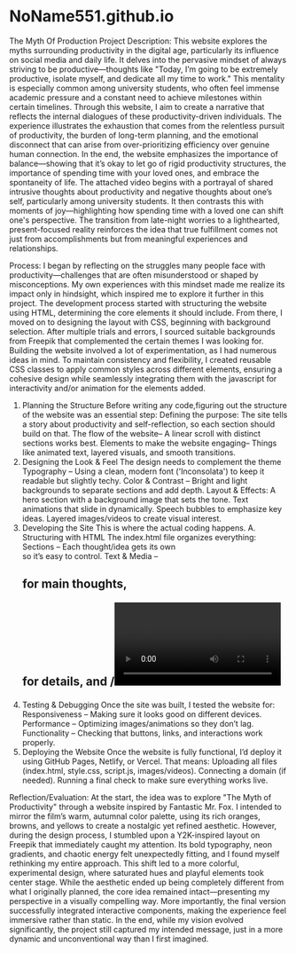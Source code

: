 # NoName551.github.io

The Myth Of Production
Project Description: 
This website explores the myths surrounding productivity in the digital age, particularly its influence on social media and daily life. It delves into the pervasive mindset of always striving to be productive—thoughts like "Today, I’m going to be extremely productive, isolate myself, and dedicate all my time to work." This mentality is especially common among university students, who often feel immense academic pressure and a constant need to achieve milestones within certain timelines.
Through this website, I aim to create a narrative that reflects the internal dialogues of these productivity-driven individuals. The experience illustrates the exhaustion that comes from the relentless pursuit of productivity, the burden of long-term planning, and the emotional disconnect that can arise from over-prioritizing efficiency over genuine human connection. In the end, the website emphasizes the importance of balance—showing that it’s okay to let go of rigid productivity structures, the importance of spending time with your loved ones, and embrace the spontaneity of life.
The attached video begins with a portrayal of shared intrusive thoughts about productivity and negative thoughts about one’s self, particularly among university students. It then contrasts this with moments of joy—highlighting how spending time with a loved one can shift one's perspective. The transition from late-night worries to a lighthearted, present-focused reality reinforces the idea that true fulfillment comes not just from accomplishments but from meaningful experiences and relationships.

Process:
I began by reflecting on the struggles many people face with productivity—challenges that are often misunderstood or shaped by misconceptions. My own experiences with this mindset made me realize its impact only in hindsight, which inspired me to explore it further in this project.
The development process started with structuring the website using HTML, determining the core elements it should include. From there, I moved on to designing the layout with CSS, beginning with background selection. After multiple trials and errors, I sourced suitable backgrounds from Freepik that complemented the certain themes I was looking for.
Building the website involved a lot of experimentation, as I had numerous ideas in mind. To maintain consistency and flexibility, I created reusable CSS classes to apply common styles across different elements, ensuring a cohesive design while seamlessly integrating them with the javascript for interactivity and/or animation for the elements added.
1. Planning the Structure
Before writing any code,figuring out the structure of the website was an essential step:
Defining the purpose: The site tells a story about productivity and self-reflection, so each section should build on that.
The flow of the website– A linear scroll with distinct sections works best.
Elements to make the website engaging– Things like animated text, layered visuals, and smooth transitions.
2. Designing the Look & Feel
The design needs to complement the theme
Typography – Using a clean, modern font ('Inconsolata') to keep it readable but slightly techy.
Color & Contrast – Bright and light backgrounds to separate sections and add depth.
Layout & Effects:
A hero section with a background image that sets the tone.
Text animations that slide in dynamically.
Speech bubbles to emphasize key ideas.
Layered images/videos to create visual interest.
3. Developing the Site
This is where the actual coding happens.
A. Structuring with HTML
The index.html file organizes everything:
Sections – Each thought/idea gets its own <div class="section"> so it’s easy to control.
Text & Media – <h2> for main thoughts, <p> for details, and <img>/<video> for visuals.
Buttons & Links – Used for navigation and engagement (like “Find out more”).
B. Styling with CSS
The style.css file is where the design and visuals of the website are implemented:
Smooth scrolling (scroll-behavior: smooth;) so transitions feel natural.
Background images for each section (background: url('line1.png')).
Typography choices (font-family: 'Inconsolata', monospace;).
Key animations:
Slide-in text (@keyframes slideIn) for an interactive feel.
Sun-ray pulse effect (@keyframes sunPulse) for subtle motion.
Responsiveness tweaks – Making sure elements adjust properly on different screen sizes.
C. Adding Interactivity with JavaScript
Scrolling effects – Making sections appear smoothly as you scroll.
Hover/click interactions – Maybe buttons that trigger animations or change styles.
4. Testing & Debugging
Once the site was built, I tested the website for:
Responsiveness – Making sure it looks good on different devices.
Performance – Optimizing images/animations so they don’t lag.
Functionality – Checking that buttons, links, and interactions work properly.
5. Deploying the Website
Once the website is fully functional, I’d deploy it using GitHub Pages, Netlify, or Vercel. That means:
Uploading all files (index.html, style.css, script.js, images/videos).
Connecting a domain (if needed).
Running a final check to make sure everything works live.

Reflection/Evaluation:
At the start, the idea was to explore "The Myth of Productivity" through a website inspired by Fantastic Mr. Fox. I intended to mirror the film’s warm, autumnal color palette, using its rich oranges, browns, and yellows to create a nostalgic yet refined aesthetic. However, during the design process, I stumbled upon a Y2K-inspired layout on Freepik that immediately caught my attention. Its bold typography, neon gradients, and chaotic energy felt unexpectedly fitting, and I found myself rethinking my entire approach.
This shift led to a more colorful, experimental design, where saturated hues and playful elements took center stage. While the aesthetic ended up being completely different from what I originally planned, the core idea remained intact—presenting my perspective in a visually compelling way. More importantly, the final version successfully integrated interactive components, making the experience feel immersive rather than static. In the end, while my vision evolved significantly, the project still captured my intended message, just in a more dynamic and unconventional way than I first imagined.


